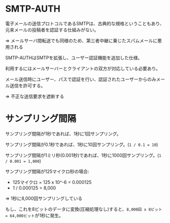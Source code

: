 # SMTP-AUTH

電子メールの送信プロトコルであるSMTPは、古典的な規格ということもあり、元来メールの投稿者を認証する仕組みがない。

=> メールサーバ間転送でも同様のため、第三者中継に乗じたスパムメールに悪用される

SMTP-AUTHはSMTPを拡張し、ユーザー認証機能を追加した仕様。

利用するにはメールサーバーとクライアントの双方が対応している必要あり。

メール送信時にユーザー、パスで認証を行い、認証されたユーザーからのみメール送信を許可する。

=> 不正な送信要求を遮断する

# サンプリング間隔

サンプリング間隔が1秒であれば、1秒に1回サンプリング。

サンプリング間隔が0.1秒であれば、1秒に10回サンプリング。(`1 / 0.1 = 10`)

サンプリング間隔が1ミリ秒(0.001秒)であれば、1秒に1000回サンプリング。(`1 / 0.001 = 1,000`)

サンプリング間隔が125マイクロ秒の場合:

- 125マイクロ = 125 x 10^-6 = 0.000125
- 1 / 0.000125 = 8,000

=> 1秒に8,000回サンプリングしている

もし、これを8ビットのデータに変換(圧縮処理なし)すると、`8,000回 x 8ビット = 64,000ビット`が1秒に発生。

